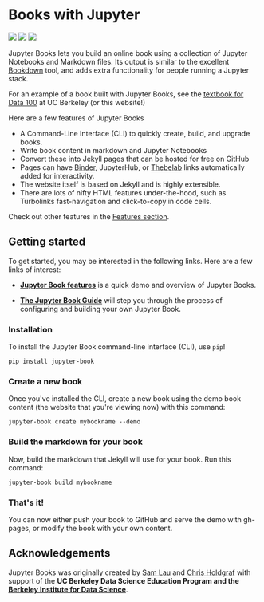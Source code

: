 # Books with Jupyter

<a href="https://circleci.com/gh/jupyter/jupyter-book"><img src="https://circleci.com/gh/jupyter/jupyter-book.svg?style=svg" class="left"></a>
<a href="https://codecov.io/gh/jupyter/jupyter-book"><img src="https://codecov.io/gh/jupyter/jupyter-book/branch/master/graph/badge.svg" class="left"></a>
<a href="https://doi.org/10.5281/zenodo.2799972"><img src="https://zenodo.org/badge/DOI/10.5281/zenodo.2799972.svg" class="left"></a>
<div style="clear:both;"></div>

Jupyter Books lets you build an online book using a collection of Jupyter Notebooks
and Markdown files. Its output is similar to the excellent [Bookdown](https://bookdown.org/yihui/bookdown/) tool,
and adds extra functionality for people running a Jupyter stack.

For an example of a book built with Jupyter Books, see the [textbook for Data 100](https://www.textbook.ds100.org/) at UC Berkeley (or this website!)

Here are a few features of Jupyter Books

* A Command-Line Interface (CLI) to quickly create, build, and upgrade books.
* Write book content in markdown and Jupyter Notebooks
* Convert these into Jekyll pages that can be hosted for free on GitHub
* Pages can have [Binder](https://mybinder.org), JupyterHub, or [Thebelab](https://thebelab.readthedocs.io) links
  automatically added for interactivity.
* The website itself is based on Jekyll and is highly extensible.
* There are lots of nifty HTML features under-the-hood, such as
  Turbolinks fast-navigation and click-to-copy in code cells.

Check out other features in the [Features section](features/features).

## Getting started

To get started, you may be interested in the following links.
Here are a few links of interest:

* **[Jupyter Book features](features/features)** is a quick demo and overview
  of Jupyter Books.

* **[The Jupyter Book Guide](guide/01_overview)**
  will step you through the process of configuring and building your own Jupyter Book.

### Installation

To install the Jupyter Book command-line interface (CLI), use `pip`!

```
pip install jupyter-book
```

### Create a new book

Once you've installed the CLI, create a new book using the demo book content
(the website that you're viewing now) with this command:

```
jupyter-book create mybookname --demo
```

### Build the markdown for your book

Now, build the markdown that Jekyll will use for your book. Run this command:

```
jupyter-book build mybookname
```

### That's it!

You can now either push your book to GitHub and serve the demo with gh-pages,
or modify the book with your own content.


## Acknowledgements

Jupyter Books was originally created by [Sam Lau][sam] and [Chris Holdgraf][chris]
with support of the **UC Berkeley Data Science Education Program and the
[Berkeley Institute for Data Science](https://bids.berkeley.edu/)**.

[sam]: http://www.samlau.me/
[chris]: https://predictablynoisy.com

